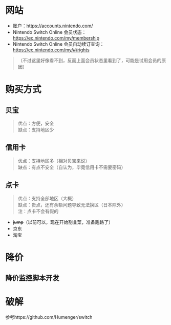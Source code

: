 # 网站
- 账户：https://accounts.nintendo.com/
- Nintendo Switch Online 会员状态：https://ec.nintendo.com/my/membership
- Nintendo Switch Online 会员自动续订查询：https://ec.nintendo.com/my/#/rights 
>（不过这里好像看不到，反而上面会员状态里看到了，可能是试用会员的原因）
# 购买方式
## 贝宝
> 优点：方便，安全 \
> 缺点：支持地区少
## 信用卡
> 优点：支持地区多（相对贝宝来说）\
> 缺点：有点不安全（自认为，毕竟信用卡不需要密码）
## 点卡
> 优点：支持全部地区（大概）\
> 缺点：贵点，还有余额问题导致无法换区（日本除外）\
> 注：点卡不会有假的
- ~~jump~~（以前可以，现在开始割韭菜，准备跑路了）
- 京东
- 淘宝
# 降价

## 降价监控脚本开发

# 破解
参考https://github.com/Humenger/switch

